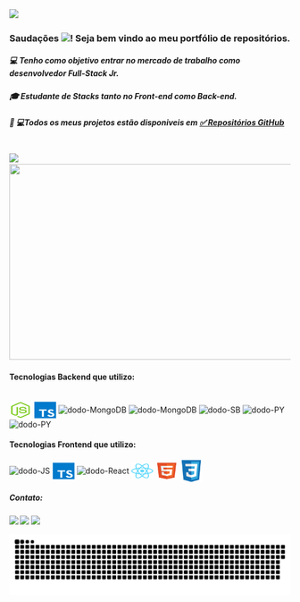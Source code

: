 <img src="https://img.shields.io/static/v1?label=Me+Chamo&message=Douglas+Fernandes&color=7159c1&style=for-the-badge&logo=ghost"/>

### Saudações <img width="30" src="https://raw.githubusercontent.com/kaueMarques/kaueMarques/master/hi.gif">! Seja bem vindo ao meu portfólio de repositórios. 
##### 💻 Tenho como objetivo entrar no mercado de trabalho como desenvolvedor Full-Stack Jr.
##### 🎓 Estudante de Stacks tanto no Front-end como Back-end.
##### 👨‍ 💻Todos os meus projetos estão disponiveis em [✅ Repositórios GitHub](https://github.com/DouglasFernandesDev?tab=repositories)

<br/>
<div style="display: inline_block">
<img height="200em" src="https://github-readme-stats.vercel.app/api/top-langs/?username=DouglasFernandesDev&layout=compact&langs_count=7&theme=aura"/>
<img height="350" width="800" src="https://github-profile-summary-cards.vercel.app/api/cards/profile-details?username=DouglasFernandesDev&theme=tokyonight">
</div>

<h4> Tecnologias Backend que utilizo: </h4>
<div style="display: inline_block"><br>
<img align="center" alt="dodo-NJS" height="30" width="40" src="https://raw.githubusercontent.com/devicons/devicon/master/icons/nodejs/nodejs-plain.svg">
<img align="center" alt="dodo-TS" height="30" width="40" src="https://raw.githubusercontent.com/devicons/devicon/master/icons/typescript/typescript-plain.svg">
<img align="center" alt="dodo-MongoDB" height="30" width="30" src="https://www.clipartmax.com/png/full/275-2754492_mongodb-nosql-document-oriented-database-portable-network-mongodb-logo.png">
<img align="center" alt="dodo-MongoDB" height="30" width="30" src="https://upload.wikimedia.org/wikipedia/commons/2/29/Postgresql_elephant.svg">
<img align="center" alt="dodo-SB" height="30" width="40" src="https://devkico.itexto.com.br/wp-content/uploads/2014/08/spring-boot-project-logo-300x270.png">
<img align="center" alt="dodo-PY" height="30" width="25"src="https://cdn.picpng.com/logo/language-logo-python-44976.png">
<img align="center" alt="dodo-PY" height="30" width="40" src="https://www.svgrepo.com/show/184143/java.svg">
  
  
<h4>Tecnologias Frontend que utilizo: </h4>
<img align="center" alt="dodo-JS" height="30" width="40" src="https://upload.wikimedia.org/wikipedia/commons/9/99/Unofficial_JavaScript_logo_2.svg">
<img align="center" alt="dodo-TS" height="30" width="40" src="https://raw.githubusercontent.com/devicons/devicon/master/icons/typescript/typescript-plain.svg">
<img align="center" alt="dodo-React" height="40 width="40" src="https://angular.io/assets/images/logos/angular/angular.svg">
<img align="center" alt="dodo-React" height="30" width="40" src="https://raw.githubusercontent.com/devicons/devicon/master/icons/react/react-original.svg">
<img align="center" alt="dodo-HTML" height="30" width="40" src="https://raw.githubusercontent.com/devicons/devicon/master/icons/html5/html5-original.svg">
<img align="center" alt="dodo-CSS" height="40" width="40" src="https://raw.githubusercontent.com/devicons/devicon/master/icons/css3/css3-original.svg">

                                                                                                                                             
                                                                                                                                             
  <strong><h5>Contato:</h5>
<div> 
  <a href="https://www.linkedin.com/in/douglasfdev" target="_blank"><img src="https://img.shields.io/badge/-LinkedIn-%230077B5?style=for-the-badge&logo=linkedin&logoColor=white" target="_blank"></a> 
    <a href = "mailto:douglas.fernandes91@live.com"><img src="https://img.shields.io/badge/Microsoft_Outlook-0078D4?style=for-the-badge&logo=microsoft-outlook&logoColor=white" target="_blank"></a>
      <a href="https://instagram.com/dodonandes" target="_blank"><img src="https://img.shields.io/badge/-Instagram-%23E4405F?style=for-the-badge&logo=instagram&logoColor=white" target="_blank"></a>

  ![Generate Datas](https://github.com/DouglasFernandesDev/DouglasFernandesDev/blob/output/github-contribution-grid-snake.svg)
</div>
